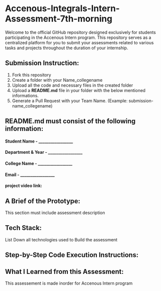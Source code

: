 # Accenous-Integrals-Intern-Assessment-7th-morning
Welcome to the official GitHub repository designed exclusively for students participating in the Accenous Intern program. This repository serves as a centralized platform for you to submit your assessments related to various tasks and projects throughout the duration of your internship.

## Submission Instruction:
  1. Fork this repository
  2. Create a folder with your Name_collegename
  3. Upload all the code and necessary files in the created folder
  4. Upload a **README.md** file in your folder with the below mentioned informations.
  5. Generate a Pull Request with your Team Name. (Example: submission-name_collegename)

## README.md must consist of the following information:

#### Student Name       - _________________
#### Department & Year  - _________________
#### College Name       - _________________
#### Email              - _________________

 #### project video link:


## A Brief of the Prototype:
This section must include assessment description
  
## Tech Stack: 
   List Down all technologies used to Build the assessment
   
## Step-by-Step Code Execution Instructions:
 
  
## What I Learned from this Assessment: 




This assessement is made inorder for Accenous Intern program

     

